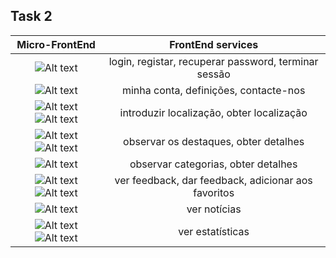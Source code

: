 ## Task 2


|                                Micro-FrontEnd                                |           FrontEnd services            |          
|:---------------------------------------------------------------------------:|:---------------------------------------------------------------------------:|
| ![Alt text](../imagensFE/Imagem1.png?raw=true "Imagem1") | login, registar, recuperar password, terminar sessão |
| ![Alt text](../imagensFE/Imagem2.png?raw=true "Imagem2") | minha conta, definições, contacte-nos |
| ![Alt text](../imagensFE/Imagem3.1.png?raw=true "Imagem3.1") ![Alt text](../imagensFE/Imagem4.png?raw=true "Imagem4") | introduzir localização, obter localização |
| ![Alt text](../imagensFE/Imagem3.2.png?raw=true "Imagem3.2") ![Alt text](../imagensFE/Imagem5.png?raw=true "Imagem5") | observar os destaques, obter detalhes |
| ![Alt text](../imagensFE/Imagem6.png?raw=true "Imagem6") |observar categorias, obter detalhes |
| ![Alt text](../imagensFE/Imagem7.png?raw=true "Imagem7") ![Alt text](../imagensFE/Imagem8.png?raw=true "Imagem8") | ver feedback, dar feedback, adicionar aos favoritos|
| ![Alt text](../imagensFE/Imagem9.png?raw=true "Imagem9") | ver notícias |
| ![Alt text](../imagensFE/Imagem10.png?raw=true "Imagem10") ![Alt text](../imagensFE/Imagem11.png?raw=true "Imagem11")  | ver estatísticas |

